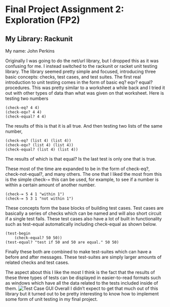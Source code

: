 # Final Project Assignment 2: Exploration (FP2)
## My Library: Rackunit
My name: John Perkins

Originally I was going to do the net/url library, but I dropped this as it was confusing for me. I instead switched to the rackunit or racket unit testing library. The library seemed pretty simple and focused, introducing three basic concepts: checks, test cases, and test suites. 
The first real introduction to unit testing comes in the form of basic eq? eqv? equal? procedures. This was pretty similar to a worksheet a while back and I tried it out with other types of data than what was given on that worksheet. 
Here is testing two numbers
```racket
(check-eq? 4 4)
(check-eqv? 4 4)
(check-equal? 4 4)
```
The results of this is that it is all true. And then testing two lists of the same number,
```racket
(check-eq? (list 4) (list 4))
(check-eqv? (list 4) (list 4))
(check-equal? (list 4) (list 4))
```
The results of which is that equal? Is the last test is only one that is true.

These most of the time are expanded to be in the form of check-eq?, check-not-equal?, and many others. The one that I liked the most from this is the simple check-= this can be used, for example, to see if a number is within a certain amount of another number. 
```racket
(check-= 5 4 1 "within 1")
(check-= 5 3 1 "not within 1")
```
These concepts form the base blocks of building test cases. Test cases are basically a series of checks which can be named and will also short circuit if a single test fails. These test cases also have a lot of built in functionality such as test-equal automatically including check-equal as shown below.
```racket
(test-begin
    (check-equal? 50 50))
(test-equal? "test if 50 and 50 are equal." 50 50)
```
Finally these both are combined to make test-suites which can have a before and after messages. These test-suites are simply larger amounts of related checks and test cases.

The aspect about this I like the most I think is the fact that the results of these three types of tests can be displayed in easier-to-read formats such as windows which have all the data related to the tests included inside of them.
![Test Case GUI](https://github.com/raghnall6402/FP2/blob/master/fp2-rackunit-example.png)
Overall I didn’t expect to get that much out of this library but it turned out to be pretty interesting to know how to implement some form of unit testing in my final project.
